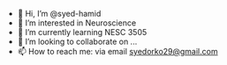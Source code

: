 - 👋 Hi, I’m @syed-hamid
- 👀 I’m interested in Neuroscience
- 🌱 I’m currently learning NESC 3505
- 💞️ I’m looking to collaborate on ...
- 📫 How to reach me: via email syedorko29@gmail.com

<!---
syed-hamid/syed-hamid is a ✨ special ✨ repository because its `README.md` (this file) appears on your GitHub profile.
You can click the Preview link to take a look at your changes.
--->
